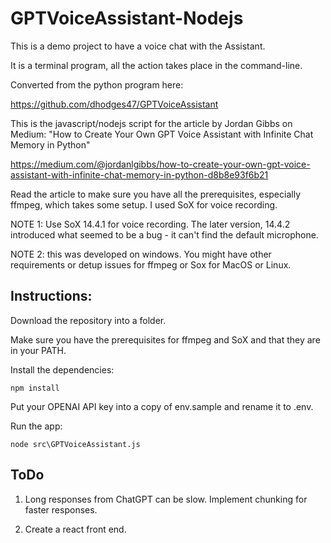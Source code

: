 # GPTVoiceAssistant-Nodejs

This is a demo project to have a voice chat with the Assistant.

It is a terminal program, all the action takes place in the command-line.


Converted from the python program here: 

https://github.com/dhodges47/GPTVoiceAssistant


This is the javascript/nodejs script for the article by Jordan Gibbs on Medium: "How to Create Your Own GPT Voice Assistant with Infinite Chat Memory in Python" 

https://medium.com/@jordanlgibbs/how-to-create-your-own-gpt-voice-assistant-with-infinite-chat-memory-in-python-d8b8e93f6b21

Read the article to make sure you have all the prerequisites, especially ffmpeg, which takes some setup.
I used SoX for voice recording. 

NOTE 1: Use SoX 14.4.1 for voice recording. The later version, 14.4.2 introduced what seemed to be a bug - it can't find the default microphone.

NOTE 2: this was developed on windows. You might have other requirements or detup issues for ffmpeg or Sox for MacOS or Linux.

## Instructions:
Download the repository into a folder.

Make sure you have the prerequisites for ffmpeg and SoX and that they are in your PATH.

Install the dependencies:

```
npm install
```

Put your OPENAI API key into a copy of env.sample and rename it to .env.

Run the app:
```
node src\GPTVoiceAssistant.js
```
## ToDo
1. Long responses from ChatGPT can be slow. Implement chunking for faster responses.

2. Create a react front end.
